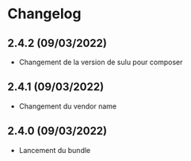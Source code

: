 # Changelog

## 2.4.2 (09/03/2022)

- Changement de la version de sulu pour composer

## 2.4.1 (09/03/2022)

- Changement du vendor name

## 2.4.0 (09/03/2022)

+ Lancement du bundle